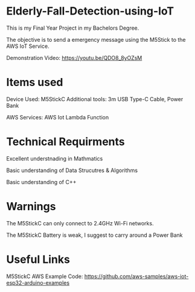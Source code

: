# Elderly-Fall-Detection-using-IoT
This is my Final Year Project in my Bachelors Degree. 

The objective is to send a emergency message using the M5Stick to the AWS IoT Service.

Demonstration Video: https://youtu.be/QDO8_8yOZsM

# Items used
Device Used: M5StickC
Additional tools: 3m USB Type-C Cable, 
                   Power Bank

AWS Services: AWS Iot
              Lambda Function

# Technical Requirments
Excellent understnading in Mathmatics

Basic  understanding of Data Strucutres & Algorithms

Basic understanding of C++

# Warnings
The M5StickC can only connect to 2.4GHz Wi-Fi networks.

The M5StickC Battery is weak, I suggest to carry around a Power Bank 

# Useful Links
M5StickC AWS Example Code: https://github.com/aws-samples/aws-iot-esp32-arduino-examples
